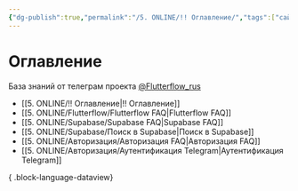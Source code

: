 ```yaml
---
{"dg-publish":true,"permalink":"/5. ONLINE/!! Оглавление/","tags":["сайты","gardenEntry","gardenEntry","gardenEntry"],"created":"2024-10-22T19:33:10.010-03:00","updated":"2024-10-23T09:09:15.462-03:00"}
---
```


# Оглавление
База знаний от телеграм проекта  [@Flutterflow_rus](https://t.me/flutterflow_rus) 
- [[5. ONLINE/!! Оглавление\|!! Оглавление]]
- [[5. ONLINE/Flutterflow/Flutterflow FAQ\|Flutterflow FAQ]]
- [[5. ONLINE/Supabase/Supabase FAQ\|Supabase FAQ]]
- [[5. ONLINE/Supabase/Поиск в Supabase\|Поиск в Supabase]]
- [[5. ONLINE/Авторизация/Авторизация FAQ\|Авторизация FAQ]]
- [[5. ONLINE/Авторизация/Аутентификация Telegram\|Аутентификация Telegram]]

{ .block-language-dataview}